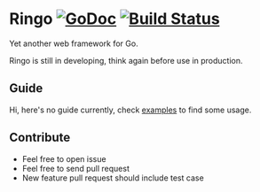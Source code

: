 # Ringo [![GoDoc](http://img.shields.io/badge/go-documentation-blue.svg?style=flat-square)](http://godoc.org/github.com/jjyr/ringo) [![Build Status](https://img.shields.io/travis/jjyr/ringo.svg?style=flat-square)](https://travis-ci.org/jjyr/ringo)

Yet another web framework for Go.

Ringo is still in developing, think again before use in production.

## Guide

Hi, here's no guide currently, check [examples](examples) to find some usage.

## Contribute

* Feel free to open issue
* Feel free to send pull request
* New feature pull request should include test case
